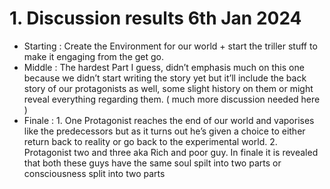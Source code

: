 # 1. Discussion results 6th Jan 2024

- Starting : Create the Environment for our world + start the triller stuff to make it engaging from the get go.
- Middle : The hardest Part I guess, didn’t emphasis much on this one because we didn’t start writing the story yet but it’ll include the back story of our protagonists as well, some slight history on them or might reveal everything regarding them. ( much more discussion needed here )
- Finale : 1. One Protagonist reaches the end of our world and vaporises like the predecessors but as it turns out he’s given a choice to either return back to reality or go back to the experimental world.
           2. Protagonist two and three aka  Rich and poor guy. In finale it is revealed that  both these    guys have the same soul spilt into two parts or consciousness split into two parts
